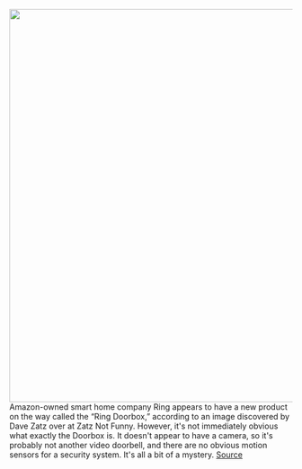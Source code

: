 <img src='https://cdn.vox-cdn.com/thumbor/_dJZgw0tJZOayfOOqBYz8Ekf4TA=/0x0:1136x639/1200x800/filters:focal(478x230:658x410)/cdn.vox-cdn.com/uploads/chorus_image/image/66586834/ring_doorbox.0.jpg' width='700px' /><br/>
Amazon-owned smart home company Ring appears to have a new product on the way called the “Ring Doorbox,” according to an image discovered by Dave Zatz over at Zatz Not Funny. However, it's not immediately obvious what exactly the Doorbox is. It doesn't appear to have a camera, so it's probably not another video doorbell, and there are no obvious motion sensors for a security system. It's all a bit of a mystery.
<a href='https://www.theverge.com/2020/4/1/21202784/ring-doorbox-intercom-lockable-box-smartphone-unlock-smart-lock'> Source <a/>